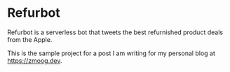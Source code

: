 # Refurbot

Refurbot is a serverless bot that tweets the best refurnished product deals from the Apple.

This is the sample project for a post I am writing for my personal blog at https://zmoog.dev.
